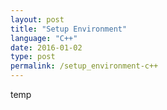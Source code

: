 ```yaml
---
layout: post
title: "Setup Environment"
language: "C++"
date: 2016-01-02
type: post
permalink: /setup_environment-c++
---
```


temp
